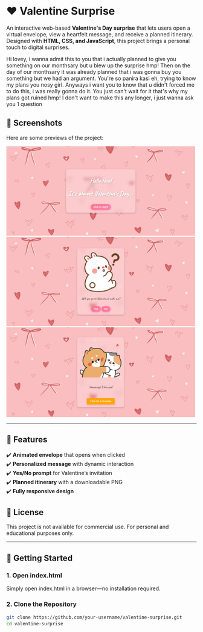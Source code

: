 # ❤️ Valentine Surprise

An interactive web-based **Valentine's Day surprise** that lets users open a virtual envelope, view a heartfelt message, and receive a planned itinerary. Designed with **HTML, CSS, and JavaScript**, this project brings a personal touch to digital surprises.

Hi lovey, i wanna admit this to you that i actually planned to give you something on our monthsary but u blew up the surprise hmp! Then on the day of our monthsary it was already planned that i was gonna buy you something but we had an argument. You're so panira kasi eh, trying to know my plans you nosy girl. Anyways i want you to know that u didn't forced me to do this, i was really gonna do it. You just can't wait for it that's why my plans got ruined hmp! I don't want to make this any longer, i just wanna ask you 1 question 

## 📸 Screenshots

Here are some previews of the project:

<img src="screenshots/1.png" width="500">
<img src="screenshots/2.png" width="500">
<img src="screenshots/3.png" width="500">

---

## 🎯 Features
✔️ **Animated envelope** that opens when clicked  
✔️ **Personalized message** with dynamic interaction  
✔️ **Yes/No prompt** for Valentine’s invitation  
✔️ **Planned itinerary** with a downloadable PNG  
✔️ **Fully responsive design**  

## 📜 License
This project is not available for commercial use.
For personal and educational purposes only.


---

## 🚀 Getting Started

### 1. Open index.html
Simply open index.html in a browser—no installation required.

### **2. Clone the Repository**
```sh
git clone https://github.com/your-username/valentine-surprise.git
cd valentine-surprise

